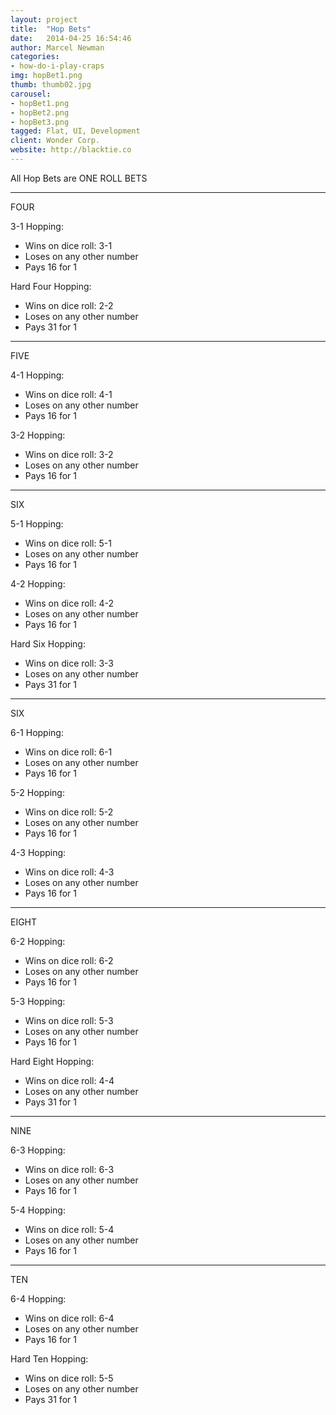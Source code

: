 ```yaml
---
layout: project
title:  "Hop Bets"
date:   2014-04-25 16:54:46
author: Marcel Newman
categories:
- how-do-i-play-craps
img: hopBet1.png
thumb: thumb02.jpg
carousel:
- hopBet1.png
- hopBet2.png
- hopBet3.png
tagged: Flat, UI, Development
client: Wonder Corp.
website: http://blacktie.co
---
```

All Hop Bets are ONE ROLL BETS

---
FOUR

3-1 Hopping:

- Wins on dice roll: 3-1
- Loses on any other number
- Pays 16 for 1

Hard Four Hopping:

- Wins on dice roll: 2-2
- Loses on any other number
- Pays 31 for 1

---
FIVE

4-1 Hopping:

- Wins on dice roll: 4-1
- Loses on any other number
- Pays 16 for 1

3-2 Hopping:

- Wins on dice roll: 3-2
- Loses on any other number
- Pays 16 for 1

---
SIX

5-1 Hopping:

- Wins on dice roll: 5-1
- Loses on any other number
- Pays 16 for 1

4-2 Hopping:

- Wins on dice roll: 4-2
- Loses on any other number
- Pays 16 for 1

Hard Six Hopping:

- Wins on dice roll: 3-3
- Loses on any other number
- Pays 31 for 1

---
SIX

6-1 Hopping:

- Wins on dice roll: 6-1
- Loses on any other number
- Pays 16 for 1

5-2 Hopping:

- Wins on dice roll: 5-2
- Loses on any other number
- Pays 16 for 1

4-3 Hopping:

- Wins on dice roll: 4-3
- Loses on any other number
- Pays 16 for 1

---
EIGHT

6-2 Hopping:

- Wins on dice roll: 6-2
- Loses on any other number
- Pays 16 for 1

5-3 Hopping:

- Wins on dice roll: 5-3
- Loses on any other number
- Pays 16 for 1

Hard Eight Hopping:

- Wins on dice roll: 4-4
- Loses on any other number
- Pays 31 for 1

---
NINE

6-3 Hopping:

- Wins on dice roll: 6-3
- Loses on any other number
- Pays 16 for 1

5-4 Hopping:

- Wins on dice roll: 5-4
- Loses on any other number
- Pays 16 for 1

---
TEN

6-4 Hopping:

- Wins on dice roll: 6-4
- Loses on any other number
- Pays 16 for 1

Hard Ten Hopping:

- Wins on dice roll: 5-5
- Loses on any other number
- Pays 31 for 1
